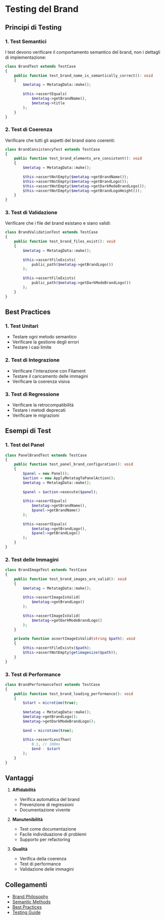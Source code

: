 # Testing del Brand

## Principi di Testing

### 1. Test Semantici
I test devono verificare il comportamento semantico del brand, non i dettagli di implementazione:

```php
class BrandTest extends TestCase
{
    public function test_brand_name_is_semantically_correct(): void
    {
        $metatag = MetatagData::make();
        
        $this->assertEquals(
            $metatag->getBrandName(),
            $metatag->title
        );
    }
}
```

### 2. Test di Coerenza
Verificare che tutti gli aspetti del brand siano coerenti:

```php
class BrandConsistencyTest extends TestCase
{
    public function test_brand_elements_are_consistent(): void
    {
        $metatag = MetatagData::make();
        
        $this->assertNotEmpty($metatag->getBrandName());
        $this->assertNotEmpty($metatag->getBrandLogo());
        $this->assertNotEmpty($metatag->getDarkModeBrandLogo());
        $this->assertNotEmpty($metatag->getBrandLogoHeight());
    }
}
```

### 3. Test di Validazione
Verificare che i file del brand esistano e siano validi:

```php
class BrandValidationTest extends TestCase
{
    public function test_brand_files_exist(): void
    {
        $metatag = MetatagData::make();
        
        $this->assertFileExists(
            public_path($metatag->getBrandLogo())
        );
        
        $this->assertFileExists(
            public_path($metatag->getDarkModeBrandLogo())
        );
    }
}
```

## Best Practices

### 1. Test Unitari
- Testare ogni metodo semantico
- Verificare la gestione degli errori
- Testare i casi limite

### 2. Test di Integrazione
- Verificare l'interazione con Filament
- Testare il caricamento delle immagini
- Verificare la coerenza visiva

### 3. Test di Regressione
- Verificare la retrocompatibilità
- Testare i metodi deprecati
- Verificare le migrazioni

## Esempi di Test

### 1. Test del Panel
```php
class PanelBrandTest extends TestCase
{
    public function test_panel_brand_configuration(): void
    {
        $panel = new Panel();
        $action = new ApplyMetatagToPanelAction();
        $metatag = MetatagData::make();
        
        $panel = $action->execute($panel);
        
        $this->assertEquals(
            $metatag->getBrandName(),
            $panel->getBrandName()
        );
        
        $this->assertEquals(
            $metatag->getBrandLogo(),
            $panel->getBrandLogo()
        );
    }
}
```

### 2. Test delle Immagini
```php
class BrandImageTest extends TestCase
{
    public function test_brand_images_are_valid(): void
    {
        $metatag = MetatagData::make();
        
        $this->assertImageIsValid(
            $metatag->getBrandLogo()
        );
        
        $this->assertImageIsValid(
            $metatag->getDarkModeBrandLogo()
        );
    }
    
    private function assertImageIsValid(string $path): void
    {
        $this->assertFileExists($path);
        $this->assertNotEmpty(getimagesize($path));
    }
}
```

### 3. Test di Performance
```php
class BrandPerformanceTest extends TestCase
{
    public function test_brand_loading_performance(): void
    {
        $start = microtime(true);
        
        $metatag = MetatagData::make();
        $metatag->getBrandLogo();
        $metatag->getDarkModeBrandLogo();
        
        $end = microtime(true);
        
        $this->assertLessThan(
            0.1, // 100ms
            $end - $start
        );
    }
}
```

## Vantaggi

1. **Affidabilità**
   - Verifica automatica del brand
   - Prevenzione di regressioni
   - Documentazione vivente

2. **Manutenibilità**
   - Test come documentazione
   - Facile individuazione di problemi
   - Supporto per refactoring

3. **Qualità**
   - Verifica della coerenza
   - Test di performance
   - Validazione delle immagini

## Collegamenti
- [Brand Philosophy](../philosophy/brand_philosophy.md)
- [Semantic Methods](../philosophy/semantic_methods.md)
- [Best Practices](../best-practices.md)
- [Testing Guide](../testing.md) 
